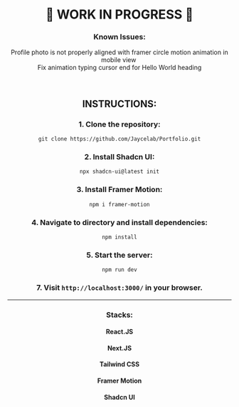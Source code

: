 <div align="center">

# 🚧 WORK IN PROGRESS 🚧

### Known Issues:

Profile photo is not properly aligned with framer circle motion animation in mobile view&nbsp; \
Fix animation typing cursor end for Hello World heading

<br>

## INSTRUCTIONS:

### 1. Clone the repository:

`git clone https://github.com/Jaycelab/Portfolio.git`

### 2. Install Shadcn UI:

`npx shadcn-ui@latest init`

### 3. Install Framer Motion:

`npm i framer-motion`

### 4. Navigate to directory and install dependencies:

`npm install`

### 5. Start the server:

`npm run dev`

### 7. Visit `http://localhost:3000/` in your browser.

<hr>

### Stacks:

#### React.JS

#### Next.JS

#### Tailwind CSS

#### Framer Motion

#### Shadcn UI

</div>
